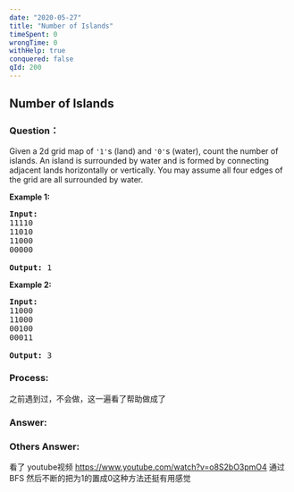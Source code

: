 ```yaml
---
date: "2020-05-27"
title: "Number of Islands"
timeSpent: 0
wrongTime: 0
withHelp: true
conquered: false
qId: 200
---
```


## Number of Islands

### Question：

<p>Given a 2d grid map of <code>&#39;1&#39;</code>s (land) and <code>&#39;0&#39;</code>s (water), count the number of islands. An island is surrounded by water and is formed by connecting adjacent lands horizontally or vertically. You may assume all four edges of the grid are all surrounded by water.</p>

<p><b>Example 1:</b></p>

<pre>
<strong>Input:</strong>
11110
11010
11000
00000

<strong>Output:</strong>&nbsp;1
</pre>

<p><b>Example 2:</b></p>

<pre>
<strong>Input:</strong>
11000
11000
00100
00011

<strong>Output: </strong>3
</pre>

### Process:
之前遇到过，不会做，这一遍看了帮助做成了

### Answer:

### Others Answer:
看了 youtube视频 https://www.youtube.com/watch?v=o8S2bO3pmO4
通过BFS 然后不断的把为1的置成0这种方法还挺有用感觉
